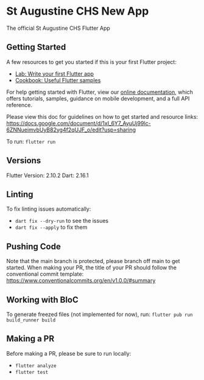 # St Augustine CHS New App

The official St Augustine CHS Flutter App

## Getting Started

A few resources to get you started if this is your first Flutter project:

- [Lab: Write your first Flutter app](https://flutter.dev/docs/get-started/codelab)
- [Cookbook: Useful Flutter samples](https://flutter.dev/docs/cookbook)

For help getting started with Flutter, view our
[online documentation](https://flutter.dev/docs), which offers tutorials,
samples, guidance on mobile development, and a full API reference.

Please view this doc for guidelines on how to get started and resource links:
https://docs.google.com/document/d/1xI_6Y7_AyuUj99lc-6ZNNueimvbUyB82yg4f2qUJF_o/edit?usp=sharing

To run:
`flutter run`

## Versions

Flutter Version: 2.10.2
Dart: 2.16.1

## Linting

To fix linting issues automatically:

- `dart fix --dry-run` to see the issues
- `dart fix --apply` to fix them

## Pushing Code

Note that the main branch is protected, please branch off main to get started.
When making your PR, the title of your PR should follow the conventional commit template:
https://www.conventionalcommits.org/en/v1.0.0/#summary

## Working with BloC

To generate freezed files (not implemented for now), run:
`flutter pub run build_runner build`

## Making a PR

Before making a PR, please be sure to run locally:

- `flutter analyze`
- `flutter test`
